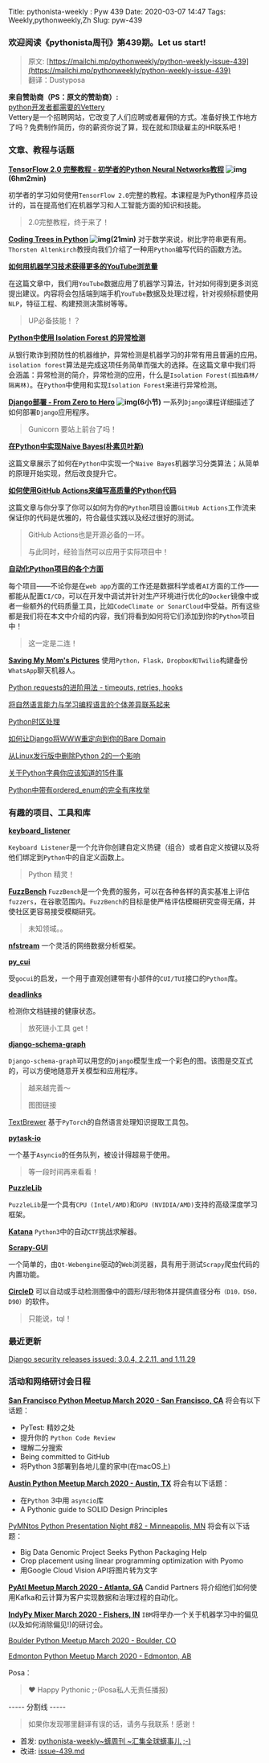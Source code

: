 Title: pythonista-weekly : Pyw 439
Date: 2020-03-07 14:47
Tags: Weekly,pythonweekly,Zh 
Slug: pyw-439

### 欢迎阅读《pythonista周刊》第439期。Let us start!


>原文: [https://mailchi.mp/pythonweekly/python-weekly-issue-439](https://mailchi.mp/pythonweekly/python-weekly-issue-439)  
>翻译：Dustyposa

**来自赞助商（PS：原文的赞助商）:**  
[python开发者都需要的Vettery](https://www.vettery.com/tech?utm_source=newsletter&utm_medium=pythonweekly&utm_term=tech&utm_content=grouped&utm_campaign=ad-77579)  
Vettery是一个招聘网站，它改变了人们应聘或者雇佣的方式。准备好换工作地方了吗？免费制作简历，你的薪资你说了算，现在就和顶级雇主的HR联系吧！

### 文章、教程与话题

**[TensorFlow 2.0 完整教程 - 初学者的Python Neural Networks教程](https://www.youtube.com/watch?v=tPYj3fFJGjk) ![img](https://gallery.mailchimp.com/e2e180baf855ac797ef407fc7/images/8def3887-e9e9-4a48-95e0-74045a6a23fc.png)(6hm2min)**

初学者的学习如何使用`TensorFlow 2.0`完整的教程。本课程是为Python程序员设计的，旨在提高他们在机器学习和人工智能方面的知识和技能。

> 2.0完整教程，终于来了！

**[Coding Trees in Python](https://www.youtube.com/watch?v=7tCNu4CnjVc) ![img](https://gallery.mailchimp.com/e2e180baf855ac797ef407fc7/images/8def3887-e9e9-4a48-95e0-74045a6a23fc.png)(21min)**
对于数学来说，树比字符串更有用。`Thorsten Altenkirch`教授向我们介绍了一种用`Python`编写代码的函数方法。

**[如何用机器学习技术获得更多的YouTube浏览量](https://t.co/kkR3puNEn8)** 

在这篇文章中，我们用`YouTube`数据应用了机器学习算法，针对如何得到更多浏览提出建议。内容将会包括端到端手机`YouTube`数据及处理过程，针对视频标题使用`NLP`，特征工程、构建预测决策树等等。

> UP必备技能！？

**[Python中使用 Isolation Forest 的异常检测](https://blog.paperspace.com/anomaly-detection-isolation-forest/)**

从银行欺诈到预防性的机器维护，异常检测是机器学习的非常有用且普遍的应用。`isolation forest`算法是完成这项任务简单而强大的选择。在这篇文章中我们将会涵盖：异常检测的简介，异常检测的应用，什么是`Isolation Forest(孤独森林/隔离林)`。在`Python`中使用和实现`Isolation Forest`来进行异常检测。



**[Django部署 - From Zero to Hero](https://www.youtube.com/playlist?list=PLlM3i4cwc8zBRQOGXuLrCLNfpVOuVLuwZ) ![img](https://gallery.mailchimp.com/e2e180baf855ac797ef407fc7/images/8def3887-e9e9-4a48-95e0-74045a6a23fc.png)(6小节)**
一系列`Django`课程详细描述了如何部署`Django`应用程序。

> Gunicorn 要站上前台了吗！

**[在Python中实现Naive Bayes(朴素贝叶斯)](https://sidsite.com/posts/implementing-naive-bayes-in-python/)**

这篇文章展示了如何在`Python`中实现一个`Naive Bayes`机器学习分类算法；从简单的原理开始实现，然后改良提升它。



**[如何使用GitHub Actions来编写高质量的Python代码](https://t.co/6DXxfk9bpf)**

这篇文章与你分享了你可以如何为你的`Python`项目设置`GitHub Actions`工作流来保证你的代码是优雅的，符合最佳实践以及经过很好的测试。

> GitHub Actions也是开源必备的一环。
>
> 与此同时，经验当然可以应用于实际项目中！

**[自动化Python项目的各个方面](https://martinheinz.dev/blog/17)**

每个项目——不论你是在`web app`方面的工作还是数据科学或者`AI`方面的工作——都能从配置`CI/CD`，可以在开发中调试并针对生产环境进行优化的`Docker`镜像中或者一些额外的代码质量工具，比如`CodeClimate or SonarCloud`中受益。所有这些都是我们将在本文中介绍的内容，我们将看到如何将它们添加到你的`Python`项目中！

> 这一定是二连！

**[Saving My Mom's Pictures](https://www.twilio.com/blog/building-backup-whatsapp-chatbot-python-flask-twilio)**
使用`Python，Flask，Dropbox和Twilio`构建备份`WhatsApp`聊天机器人。

[Python requests的进阶用法 - timeouts, retries, hooks](https://hodovi.ch/blog/advanced-usage-python-requests-timeouts-retries-hooks/)

[将自然语言能力与学习编程语言的个体差异联系起来](https://www.nature.com/articles/s41598-020-60661-8)

[Python时区处理](https://lwn.net/SubscriberLink/813691/d82c2954286d2750/)

[如何让Django将WWW重定向到你的Bare Domain](https://adamj.eu/tech/2020/03/02/how-to-make-django-redirect-www-to-your-bare-domain/)

[从Linux发行版中删除Python 2的一个影响](https://utcc.utoronto.ca/~cks/space/blog/python/Python2DroppingImpact)

[关于Python字典你应该知道的15件事](https://t.co/QM3X05fduP) 

[Python中带有ordered_enum的完全有序枚举](https://blog.yossarian.net/2020/03/02/Totally-ordered-enums-in-python-with-ordered_enum) 

### 有趣的项目、工具和库

**[keyboard_listener](https://github.com/dibsonthis/keyboard_listener)**

`Keyboard Listener`是一个允许你创建自定义热键（组合）或者自定义按键以及将他们绑定到`Python`中的自定义函数上。

> Python 精灵！

**[FuzzBench](https://github.com/google/fuzzbench)** 
`FuzzBench`是一个免费的服务，可以在各种各样的真实基准上评估`fuzzers`，在谷歌范围内。`FuzzBench`的目标是使严格评估模糊研究变得无痛，并使社区更容易接受模糊研究。

> 未知领域。。

**[nfstream](https://github.com/aouinizied/nfstream)**
一个灵活的网络数据分析框架。

**[py_cui](https://github.com/jwlodek/py_cui)**

受`gocui`的启发，一个用于直观创建带有小部件的`CUI/TUI`接口的`Python`库。



**[deadlinks](https://github.com/butuzov/deadlinks)**

检测你文档链接的健康状态。

> 放死链小工具 get！

**[django-schema-graph](https://github.com/meshy/django-schema-graph)**

`Django-schema-graph`可以用您的`Django`模型生成一个彩色的图。该图是交互式的，可以方便地随意开关模型和应用程序。

> 越来越完善～
>
> 图图链接

[TextBrewer](https://github.com/airaria/TextBrewer) 
基于`PyTorch`的自然语言处理知识提取工具包。

**[pytask-io](https://github.com/joegasewicz/pytask-io)**

一个基于`Asyncio`的任务队列，被设计得超易于使用。

> 等一段时间再来看看！

**[PuzzleLib](https://github.com/puzzlelib/PuzzleLib)**

`PuzzleLib`是一个具有`CPU (Intel/AMD)`和`GPU (NVIDIA/AMD)`支持的高级深度学习框架。

**[Katana](https://github.com/JohnHammond/katana)**
`Python3`中的自动`CTF`挑战求解器。

**[Scrapy-GUI](https://github.com/further-reading/scrapy-gui)**

一个简单的，由`Qt-Webengine`驱动的`Web`浏览器，具有用于测试`Scrapy`爬虫代码的内置功能。



**[CircleD](https://github.com/Rylu12/CircleD)**
可以自动或手动检测图像中的圆形/球形物体并提供直径分布`（D10，D50，D90）`的软件。

> 只能说，tql！

### 最近更新

[Django security releases issued: 3.0.4, 2.2.11, and 1.11.29](https://www.djangoproject.com/weblog/2020/mar/04/security-releases/)



### 活动和网络研讨会日程

**[San Francisco Python Meetup March 2020 - San Francisco, CA](https://www.meetup.com/sfpython/events/xkwxvqybcfbpb/)**
将会有以下话题：

- PyTest: 精妙之处
- 提升你的 `Python Code Review`
- 理解二分搜索
- Being committed to GitHub
- 将Python 3部署到各地儿童的家中(在macOS上)


**[Austin Python Meetup March 2020 - Austin, TX](https://www.meetup.com/austinpython/events/lgrbmqybcfbpb/)**
将会有以下话题：

- 在`Python` 3中用 `asyncio`库
- A Pythonic guide to SOLID Design Principles


[PyMNtos Python Presentation Night #82 - Minneapolis, MN](https://www.meetup.com/PyMNtos-Twin-Cities-Python-User-Group/events/267977020/)
将会有以下话题：

- Big Data Genomic Project Seeks Python Packaging Help
- Crop placement using linear programming optimization with Pyomo
- 用Google Cloud Vision API将图片转为文字 


**[PyAtl Meetup March 2020 - Atlanta, GA](https://www.meetup.com/python-atlanta/events/xzzgcrybcfbqb/)**
Candid Partners 将介绍他们如何使用Kafka和云计算为客户实现数据和治理过程的自动化。

**[IndyPy Mixer March 2020 - Fishers, IN](https://www.meetup.com/indypy/events/hwstlrybcfbnb/)**
`IBM`将举办一个关于机器学习中的偏见(以及如何消除偏见!)的研讨会。

[Boulder Python Meetup March 2020 - Boulder, CO](https://www.meetup.com/BoulderPython/events/lfhwmrybcfbnb/)

[Edmonton Python Meetup March 2020 - Edmonton, AB](https://www.meetup.com/startupedmonton/events/dtflxjybcfbmb/)

Posa：

> ❤️ Happy Pythonic ;-(Posa私人无责任播报)  





----- 分割线 -----

> 如果你发现哪里翻译有误的话，请务与我联系！感谢！
>




- 首发: [pythonista-weekly~蠎周刊 ~汇集全球蠎事儿 ;-)](http://weekly.pychina.org/python-weekly/pyw-439.html)
- 改进: [issue-439.md](https://github.com/PyChina/weekly/blob/master/content/python-weekly/issue%23439.md)


